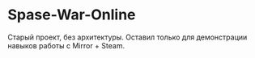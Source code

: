 # Spase-War-Online
Старый проект, без архитектуры. Оставил только для демонстрации навыков работы с Mirror + Steam.
